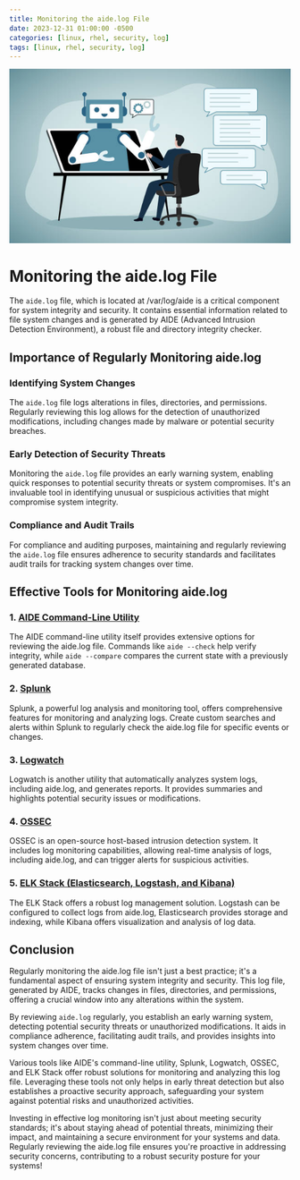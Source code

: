 ```yaml
---
title: Monitoring the aide.log File
date: 2023-12-31 01:00:00 -0500
categories: [linux, rhel, security, log]
tags: [linux, rhel, security, log]
---
```


![Monitoring the aide.log File](/assets/img/posts/2023/monitoring_aide_log/monitoring_aide_log.jpg)


# Monitoring the aide.log File

The `aide.log` file, which is located at /var/log/aide is a critical component for system integrity and security. It contains essential information related to file system changes and is generated by AIDE (Advanced Intrusion Detection Environment), a robust file and directory integrity checker. 

## Importance of Regularly Monitoring aide.log

### Identifying System Changes

The `aide.log` file logs alterations in files, directories, and permissions. Regularly reviewing this log allows for the detection of unauthorized modifications, including changes made by malware or potential security breaches.

### Early Detection of Security Threats

Monitoring the `aide.log` file provides an early warning system, enabling quick responses to potential security threats or system compromises. It's an invaluable tool in identifying unusual or suspicious activities that might compromise system integrity.

### Compliance and Audit Trails

For compliance and auditing purposes, maintaining and regularly reviewing the `aide.log` file ensures adherence to security standards and facilitates audit trails for tracking system changes over time.

## Effective Tools for Monitoring aide.log

### 1. [AIDE Command-Line Utility](https://aide.github.io/)

The AIDE command-line utility itself provides extensive options for reviewing the aide.log file. Commands like `aide --check` help verify integrity, while `aide --compare` compares the current state with a previously generated database.

### 2. [Splunk](https://www.splunk.com/)

Splunk, a powerful log analysis and monitoring tool, offers comprehensive features for monitoring and analyzing logs. Create custom searches and alerts within Splunk to regularly check the aide.log file for specific events or changes.

### 3. [Logwatch](https://linux.die.net/man/8/logwatch)

Logwatch is another utility that automatically analyzes system logs, including aide.log, and generates reports. It provides summaries and highlights potential security issues or modifications.

### 4. [OSSEC](https://www.ossec.net/)

OSSEC is an open-source host-based intrusion detection system. It includes log monitoring capabilities, allowing real-time analysis of logs, including aide.log, and can trigger alerts for suspicious activities.

### 5. [ELK Stack (Elasticsearch, Logstash, and Kibana)](https://www.elastic.co/)

The ELK Stack offers a robust log management solution. Logstash can be configured to collect logs from aide.log, Elasticsearch provides storage and indexing, while Kibana offers visualization and analysis of log data.


## Conclusion

Regularly monitoring the aide.log file isn't just a best practice; it's a fundamental aspect of ensuring system integrity and security. This log file, generated by AIDE, tracks changes in files, directories, and permissions, offering a crucial window into any alterations within the system.

By reviewing `aide.log` regularly, you establish an early warning system, detecting potential security threats or unauthorized modifications. It aids in compliance adherence, facilitating audit trails, and provides insights into system changes over time.

Various tools like AIDE's command-line utility, Splunk, Logwatch, OSSEC, and ELK Stack offer robust solutions for monitoring and analyzing this log file. Leveraging these tools not only helps in early threat detection but also establishes a proactive security approach, safeguarding your system against potential risks and unauthorized activities.

Investing in effective log monitoring isn't just about meeting security standards; it's about staying ahead of potential threats, minimizing their impact, and maintaining a secure environment for your systems and data. Regularly reviewing the aide.log file ensures you're proactive in addressing security concerns, contributing to a robust security posture for your systems!


